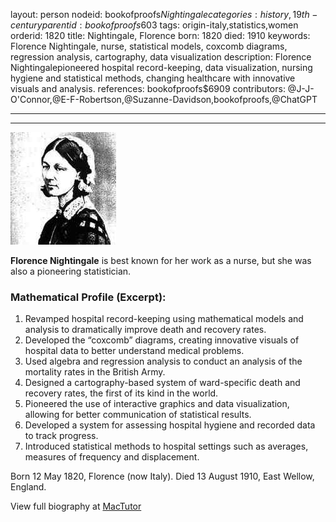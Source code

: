 layout: person
nodeid: bookofproofs$Nightingale
categories: history,19th-century
parentid: bookofproofs$603
tags: origin-italy,statistics,women
orderid: 1820
title: Nightingale, Florence
born: 1820
died: 1910
keywords: Florence Nightingale, nurse, statistical models, coxcomb diagrams, regression analysis, cartography, data visualization
description: Florence Nightingalepioneered hospital record-keeping, data visualization, nursing hygiene and statistical methods, changing healthcare with innovative visuals and analysis.
references: bookofproofs$6909
contributors: @J-J-O'Connor,@E-F-Robertson,@Suzanne-Davidson,bookofproofs,@ChatGPT

---



---

![Nightingale.jpg](https://github.com/bookofproofs/bookofproofs.github.io/blob/main/_sources/_assets/images/portraits/Nightingale.jpg?raw=true)

**Florence Nightingale** is best known for her work as a nurse, but she was also a pioneering statistician.

### Mathematical Profile (Excerpt):
1. Revamped hospital record-keeping using mathematical models and analysis to dramatically improve death and recovery rates.
2. Developed the “coxcomb” diagrams, creating innovative visuals of hospital data to better understand medical problems.
3. Used algebra and regression analysis to conduct an analysis of the mortality rates in the British Army.
4. Designed a cartography-based system of ward-specific death and recovery rates, the first of its kind in the world.
5. Pioneered the use of interactive graphics and data visualization, allowing for better communication of statistical results.
6. Developed a system for assessing hospital hygiene and recorded data to track progress.
7. Introduced statistical methods to hospital settings such as averages, measures of frequency and displacement.

Born 12 May 1820, Florence (now Italy). Died 13 August 1910, East Wellow, England.

View full biography at [MacTutor](https://mathshistory.st-andrews.ac.uk/Biographies/Nightingale/)
